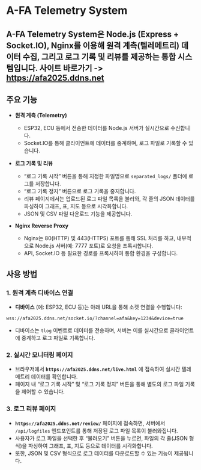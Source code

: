 # A-FA Telemetry System

A-FA Telemetry System은 Node.js (Express + Socket.IO), Nginx를 이용해 원격 계측(텔레메트리) 데이터 수집, 그리고 로그 기록 및 리뷰를 제공하는 통합 시스템입니다.
사이트 바로가기 -> https://afa2025.ddns.net
---

## 주요 기능

- **원격 계측 (Telemetry)**
  - ESP32, ECU 등에서 전송한 데이터를 Node.js 서버가 실시간으로 수신합니다.
  - Socket.IO를 통해 클라이언트에 데이터를 중계하며, 로그 파일로 기록할 수 있습니다.

- **로그 기록 및 리뷰**
  - “로그 기록 시작” 버튼을 통해 지정한 파일명으로 `separated_logs/` 폴더에 로그를 저장합니다.
  - “로그 기록 정지” 버튼으로 로그 기록을 중지합니다.
  - 리뷰 페이지에서는 업로드된 로그 파일 목록을 불러와, 각 줄의 JSON 데이터를 파싱하여 그래프, 표, 지도 등으로 시각화합니다.
  - JSON 및 CSV 파일 다운로드 기능을 제공합니다.

- **Nginx Reverse Proxy**
  - Nginx는 80(HTTP) 및 443(HTTPS) 포트를 통해 SSL 처리를 하고, 내부적으로 Node.js 서버(예: 7777 포트)로 요청을 프록시합니다.
  - API, Socket.IO 등 필요한 경로를 프록시하여 통합 환경을 구성합니다.

## 사용 방법

### 1. 원격 계측 디바이스 연결
- **디바이스** (예: ESP32, ECU 등)는 아래 URL을 통해 소켓 연결을 수행합니다:
```
wss://afa2025.ddns.net/socket.io/?channel=afa&key=1234&device=true
```

- 디바이스는 `tlog` 이벤트로 데이터를 전송하며, 서버는 이를 실시간으로 클라이언트에 중계하고 로그 파일로 기록합니다.

### 2. 실시간 모니터링 페이지
- 브라우저에서 **`https://afa2025.ddns.net/live.html`** 에 접속하여 실시간 텔레메트리 데이터를 확인합니다.
- 페이지 내 “로그 기록 시작” 및 “로그 기록 정지” 버튼을 통해 별도의 로그 파일 기록을 제어할 수 있습니다.

### 3. 로그 리뷰 페이지
- **`https://afa2025.ddns.net/review/`** 페이지에 접속하면, 서버에서 `/api/logfiles` 엔드포인트를 통해 저장된 로그 파일 목록이 불러와집니다.
- 사용자가 로그 파일을 선택한 후 “불러오기” 버튼을 누르면, 파일의 각 줄(JSON 형식)을 파싱하여 그래프, 표, 지도 등으로 데이터를 시각화합니다.
- 또한, JSON 및 CSV 형식으로 로그 데이터를 다운로드할 수 있는 기능이 제공됩니다.



